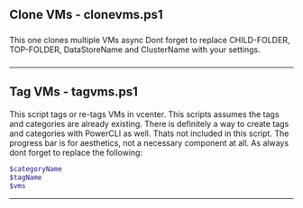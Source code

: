 ## Clone VMs - clonevms.ps1

#####
This one clones multiple VMs async
Dont forget to replace CHILD-FOLDER, TOP-FOLDER, DataStoreName and ClusterName with your settings.
#####

---

## Tag VMs - tagvms.ps1

####
This script tags or re-tags VMs in vcenter. This scripts assumes the tags and categories are already existing. There is definitely a way to create tags and categories with PowerCLI as well. Thats not included in this script. The progress bar is for aesthetics, not a necessary component at all. 
As always dont forget to replace the following:
```PowerShell
$categoryName
$tagName
$vms
```
---
